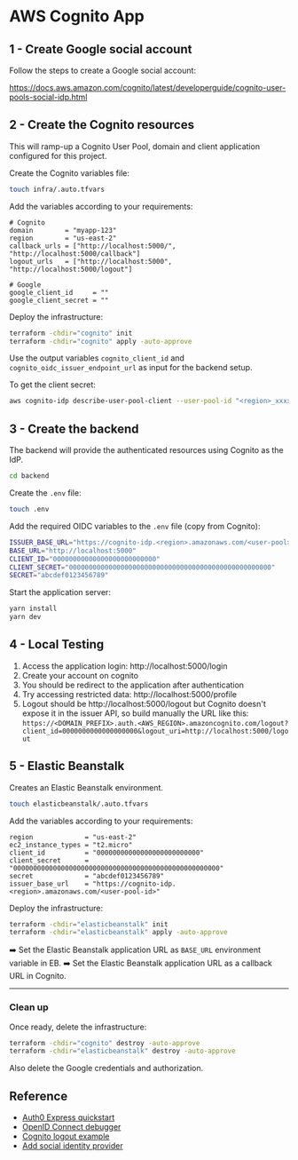 # AWS Cognito App

## 1 - Create Google social account

Follow the steps to create a Google social account:

https://docs.aws.amazon.com/cognito/latest/developerguide/cognito-user-pools-social-idp.html

## 2 - Create the Cognito resources

This will ramp-up a Cognito User Pool, domain and client application configured for this project.

Create the Cognito variables file:

```sh
touch infra/.auto.tfvars
```

Add the variables according to your requirements:

```hcl
# Cognito
domain        = "myapp-123"
region        = "us-east-2"
callback_urls = ["http://localhost:5000/", "http://localhost:5000/callback"]
logout_urls   = ["http://localhost:5000", "http://localhost:5000/logout"]

# Google
google_client_id     = ""
google_client_secret = ""
```

Deploy the infrastructure:

```sh
terraform -chdir="cognito" init
terraform -chdir="cognito" apply -auto-approve
```

Use the output variables `cognito_client_id` and `cognito_oidc_issuer_endpoint_url` as input for the backend setup.

To get the client secret:

```sh
aws cognito-idp describe-user-pool-client --user-pool-id "<region>_xxxxxxxxx" --client-id "00000000000000000000000000"
```

## 3 - Create the backend

The backend will provide the authenticated resources using Cognito as the IdP.

```sh
cd backend
```

Create the `.env` file:

```sh
touch .env
```

Add the required OIDC variables to the `.env` file (copy from Cognito):

```sh
ISSUER_BASE_URL="https://cognito-idp.<region>.amazonaws.com/<user-pool>/"
BASE_URL="http://localhost:5000"
CLIENT_ID="00000000000000000000000000"
CLIENT_SECRET="000000000000000000000000000000000000000000000000000"
SECRET="abcdef0123456789"
```

Start the application server:

```sh
yarn install
yarn dev
```

## 4 - Local Testing

1. Access the application login: http://localhost:5000/login
2. Create your account on cognito
3. You should be redirect to the application after authentication
4. Try accessing restricted data: http://localhost:5000/profile
4. Logout should be http://localhost:5000/logout but Cognito doesn't expose it in the issuer API, so build manually the URL like this: `https://<DOMAIN_PREFIX>.auth.<AWS_REGION>.amazoncognito.com/logout?client_id=0000000000000000000&logout_uri=http://localhost:5000/logout`

## 5 - Elastic Beanstalk

Creates an Elastic Beanstalk environment.

```sh
touch elasticbeanstalk/.auto.tfvars
```

Add the variables according to your requirements:

```hcl
region             = "us-east-2"
ec2_instance_types = "t2.micro"
client_id          = "00000000000000000000000000"
client_secret      = "0000000000000000000000000000000000000000000000000000"
secret             = "abcdef0123456789"
issuer_base_url    = "https://cognito-idp.<region>.amazonaws.com/<user-pool-id>"
```

Deploy the infrastructure:

```sh
terraform -chdir="elasticbeanstalk" init
terraform -chdir="elasticbeanstalk" apply -auto-approve
```

➡️ Set the Elastic Beanstalk application URL as `BASE_URL` environment variable in EB.
➡️ Set the Elastic Beanstalk application URL as a callback URL in Cognito.

---
### Clean up

Once ready, delete the infrastructure:

```sh
terraform -chdir="cognito" destroy -auto-approve
terraform -chdir="elasticbeanstalk" destroy -auto-approve
```

Also delete the Google credentials and authorization.

## Reference

- [Auth0 Express quickstart](https://auth0.com/docs/quickstart/webapp/express)
- [OpenID Connect debugger](https://oidcdebugger.com/)
- [Cognito logout example](https://rieckpil.de/oidc-logout-with-aws-cognito-and-spring-security/)
- [Add social identity provider](https://docs.aws.amazon.com/cognito/latest/developerguide/cognito-user-pools-social-idp.html)
